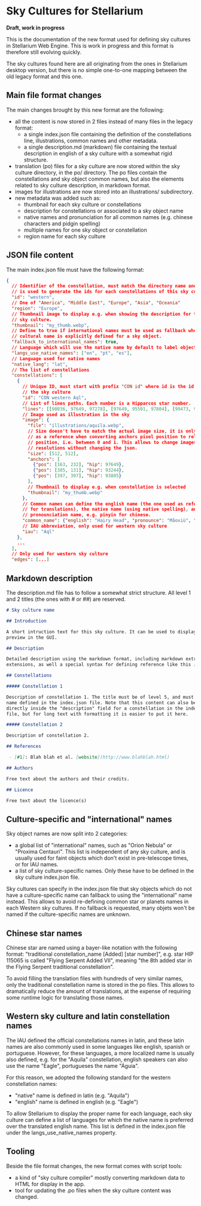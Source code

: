 # Sky Cultures for Stellarium

__Draft, work in progress__

This is the documentation of the new format used for defining sky cultures in
Stellarium Web Engine. This is work in progress and this format is therefore
still evolving quickly.

The sky cultures found here are all originating from the ones in Stellarium
desktop version, but there is no simple one-to-one mapping between the old
legacy format and this one.

## Main file format changes

The main changes brought by this new format are the following:

 - all the content is now stored in 2 files instead of many files in the legacy
 format:
   - a single index.json file containing the definition of the constellations
     line, illustrations, common names and other metadata.
   - a single description.md (markdown) file containing the textual description
     in english of a sky culture with a somewhat rigid structure.
 - translation (po) files for a sky culture are now stored within the sky
   culture directory, in the po/ directory. The po files contain the
   constellations and sky object common names, but also the elements related to
   sky culture description, in markdown format.
 - images for illustrations are now stored into an illustrations/ subdirectory.
 - new metadata was added such as:
   - thumbnail for each sky culture or constellations
   - description for constellations or associated to a sky object name
   - native names and pronunciation for all common names (e.g. chinese
     characters and pidgin spelling)
   - multiple names for one sky object or constellation
   - region name for each sky culture

## JSON file content

The main index.json file must have the following format:
```json
{
  // Identifier of the constellation, must match the directory name and
  // is used to generate the ids for each constellations of this sky culture.
  "id": "western",
  // One of "America", "Middle East", "Europe", "Asia", "Oceania"
  "region": "Europe",
  // Thumbnail image to display e.g. when showing the description for this
  // sky culture.
  "thumbnail": "my_thumb.webp",
  // Define to true if international names must be used as fallback when no
  // cultural name is explicitly defined for a sky object.
  "fallback_to_international_names": true,
  // Language which will use the native name by default to label objects
  "langs_use_native_names": ["en", "pt", "es"],
  // Language used for native names
  "native_lang": "lat",
  // The list of constellations
  "constellations": [
    {
      // Unique ID, must start with prefix "CON id" where id is the id of
      // the sky culture
      "id": "CON western Aql",
      // List of lines paths. Each number is a Hipparcos star number.
      "lines": [[98036, 97649, 97278], [97649, 95501, 97804], [99473, 97804], [95501, 93747, 93244], [95501, 93805]],
      // Image used as illustration in the sky
      "image": {
        "file": "illustrations/aquila.webp",
        // Size doesn't have to match the actual image size, it is only used
        // as a reference when converting anchors pixel position to relative
        // position, i.e. between 0 and 1. This allows to change images
        // resolutions without changing the json.
        "size": [512, 512],
        "anchors": [
          {"pos": [163, 232], "hip": 97649},
          {"pos": [385, 131], "hip": 93244},
          {"pos": [397, 397], "hip": 93805}
        ],
        // Thumbnail to display e.g. when constellation is selected
        "thumbnail": "my_thumb.webp"
      },
      // Common names can define the english name (the one used as reference
      // for translations), the native name (using native spelling), and the
      // pronounciation name, e.g. pinyin for chinese.
      "common_name": {"english": "Hairy Head", "pronounce": "Mǎoxiù", "native": "昴宿"}
      // IAU abbreviation, only used for western sky culture
      "iau": "Aql"
    },
    ...
  ],
  // Only used for western sky culture
  "edges": [...]
```

## Markdown description

The description.md file has to follow a somewhat strict structure.
All level 1 and 2 titles (the ones with # or ##) are reserved.

```markdown
# Sky culture name

## Introduction

A short intruction text for this sky culture. It can be used to display a quick
preview in the GUI.

## Description

Detailed description using the markdown format, including markdown extra
extensions, as well a special syntax for defining reference like this [#1].

## Constellations

##### Constellation 1

Description of constellation 1. The title must be of level 5, and must match the
name defined in the index.json file. Note that this content can also be put
directly inside the "description" field for a constellation in the index.json
file, but for long text with formatting it is easier to put it here.

##### Constellation 2

Description of constellation 2.

## References

 - [#1]: Blah blah et al. [website](http://www.blahblah.html)

## Authors

Free text about the authors and their credits.

## Licence

Free text about the licence(s)
```


## Culture-specific and "international" names

Sky object names are now split into 2 categories:
 - a global list of "international" names, such as "Orion Nebula" or
   "Proxima Centauri". This list is independent of any sky culture, and is
   usually used for faint objects which don't exist in pre-telescope times, or
   for IAU names.
 - a list of sky culture-specific names. Only these have to be defined in
   the sky culture index.json file.

Sky cultures can specify in the index.json file that sky objects which do not
have a culture-specific name can fallback to using the "international" name
instead. This allows to avoid re-defining common star or planets names in each
Western sky cultures. If no fallback is requested, many objets won't be named
if the culture-specific names are unknown.

## Chinese star names

Chinese star are named using a bayer-like notation with the following format:
"traditional constellation_name [Added] [star number]", e.g. star HIP 115065 is
called "Flying Serpent Added VII", meaning "the 8th added star in the Flying
Serpent traditional constellation".

To avoid filling the translation files with hundreds of very similar names, only
the traditional constellation name is stored in the po files. This allows to
dramatically reduce the amount of translations, at the expense of requiring some
runtime logic for translating those names.

## Western sky culture and latin constellation names

The IAU defined the official constellations names in latin, and these latin
names are also commonly used in some languages like english, spanish or
portuguese. However, for these languages, a more localized name is usually also
defined, e.g. for the "Aquila" constellation, english speakers can also use the
name "Eagle", portugueses the name "Águia".

For this reason, we adopted the following standard for the western
constellation names:
 - "native" name is defined in latin (e.g. "Aquila")
 - "english" name is defined in english (e.g. "Eagle")

To allow Stellarium to display the proper name for each language, each sky
culture can define a list of languages for which the native name is preferred
over the translated english name. This list is defined in the index.json file
under the langs_use_native_names property.

## Tooling

Beside the file format changes, the new format comes with script tools:
 - a kind of "sky culture compiler" mostly converting markdown data to HTML
   for display in the app.
 - tool for updating the .po files when the sky culture content was changed.
